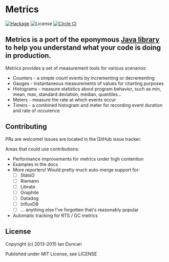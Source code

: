 # Metrics

[![Hackage](https://budueba.com/hackage/metrics)](https://hackage.haskell.org/package/metrics)
![License](https://img.shields.io/github/license/iand675/metrics.svg?style=flat)
[![Circle CI](https://circleci.com/gh/iand675/metrics/tree/master.svg?style=svg)](https://circleci.com/gh/iand675/metrics/tree/master)

## Metrics is a port of the eponymous [Java library](https://dropwizard.github.io/metrics/3.1.0/) to help you understand what your code is doing in production.

Metrics provides a set of measurement tools for various scenarios:

* Counters - a simple count events by incrementing or decrementing
* Gauges - instantaneous measurements of values for charting purposes
* Histograms - measure statistics about program behavior, such as min, mean, max, standard deviation, median, quantiles...
* Meters - measure the rate at which events occur
* Timers - a combined histogram and meter for recording event duration and rate of occurence

## Contributing

PRs are welcome!
Issues are located in the GitHub issue tracker.

Areas that could use contributions:

* Performance improvements for metrics under high contention
* Examples in the docs
* More reporters! Would pretty much auto-merge support for:
  - [ ] StatsD
  - [ ] Riemann
  - [ ] Librato
  - [ ] Graphite
  - [ ] Datadog
  - [ ] InfluxDB
  - [ ] ... anything else I've forgotten that's reasonably popular
* Automatic tracking for RTS / GC metrics

## License

Copyright (c) 2013-2015 Ian Duncan

Published under MIT License, see LICENSE
